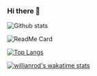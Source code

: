 ### Hi there 👋

<!--
**hugo59400/hugo59400** is a ✨ _special_ ✨ repository because its `README.md` (this file) appears on your GitHub profile.

Here are some ideas to get you started:

- 🔭 I’m currently working on ...
- 🌱 I’m currently learning ...
- 👯 I’m looking to collaborate on ...
- 🤔 I’m looking for help with ...
- 💬 Ask me about ...
- 📫 How to reach me: ...
- 😄 Pronouns: ...
- ⚡ Fun fact: ...
-->





![Github stats](https://github-readme-stats.vercel.app/api?username=hugo59400)

![ReadMe Card](https://github-readme-stats.vercel.app/api/pin/?username=hugo59400&repo=addUserReact)

[![Top Langs](https://github-readme-stats.vercel.app/api/top-langs/?username=hugo59400&layout=compact)](https://github.com/hugo59400/github-readme-stats)

[![willianrod's wakatime stats](https://github-readme-stats.vercel.app/api/wakatime?username=hugo59400)](https://github.com/hugo59400/github-readme-stats)
